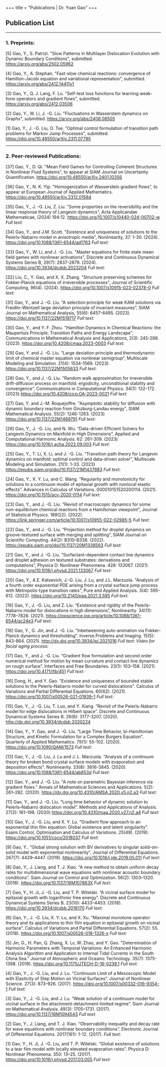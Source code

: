 +++
title = "Publications | Dr. Yuan Gao"
+++

## Publication List

---

### 1. Preprints:
[5] Gao, Y., S. Patrizi. "Slow Patterns in Multilayer Dislocation Evolution with Dynamic Boundary Conditions", submitted. https://arxiv.org/abs/2502.05962

[4] Gao, Y., A. Stephan. "Fast-slow chemical reactions: convergence of Hamilton-Jacobi equation and variational representation", submitted. https://arxiv.org/abs/2412.14411v1

[3] Gao, Y., Q. J. Lang, F. Lu. "Self-test loss functions for learning weak-form operators and gradient flows", submitted. https://arxiv.org/abs/2412.03506

[2] Gao, Y., W. Li, J. -G. Liu. "Fluctuations in Wasserstein dynamics on Graphs", submitted. https://arxiv.org/abs/2408.08505

[1] Gao, Y., J. -G. Liu, O. Tse. "Optimal control formulation of transition path problems for Markov Jump Processes", submitted. https://doi.org/10.48550/arXiv.2311.07795

---

### 2. Peer-reviewed Publications:
[37] Gao, Y., D. Qi. "Mean Field Games for Controlling Coherent Structures in Nonlinear Fluid Systems", to appear at SIAM Journal on Uncertainty Quantification. https://doi.org/10.48550/arXiv.2401.10356

[36] Gao, Y., N. K. Yip. "Homogenization of Wasserstein gradient flows", to appear at European Journal of Applied Mathematics. https://doi.org/10.48550/arXiv.2312.01584

[35] Gao, Y., J. -G. Liu, Z. Liu. "Some properties on the reversibility and the linear response theory of Langevin dynamics",  Acta Applicandae Mathematicae, (2024) 194:12. https://doi.org/10.1007/s10440-024-00702-w *Full text:* <a href=/GLL2024-AAM.pdf target="_blank"><i class="fas fa-file-pdf"></i></a>

[34] Gao, Y., and J.M. Scott. "Existence and uniqueness of solutions to the Peierls-Nabarro model in anisotropic media", Nonlinearity, 37: 1-30. (2024). https://doi.org/10.1088/1361-6544/ad1763 *Full text:* <a href=/Gao_Scott_2024_Nonlinearity.pdf target="_blank"><i class="fas fa-file-pdf"></i></a>

[33] Gao, Y., W. Li, and J. -G. Liu. "Master equations for finite state mean field games with nonlinear activations", Discrete and Continuous Dynamical Systems Series B, 29(7): 2837-2879. (2024). https://doi.org/10.3934/dcdsb.2023204 *Full text:* <a href=/GLL2024-DCDS.pdf target="_blank"><i class="fas fa-file-pdf"></i></a>

[32] Liu, C., Y. Gao, and X. X. Zhang. "Structure preserving schemes for Fokker-Planck equations of irreversible processes", Journal of Scientific Computing, 98(4). (2024). https://doi.org/10.1007/s10915-023-02378-0 *Full text:* <a href=/LGZ2024-JSC.pdf target="_blank"><i class="fas fa-file-pdf"></i></a>

[31] Gao, Y., and J. -G. Liu. “A selection principle for weak KAM solutions via Freidlin-Wentzell large deviation principle of invariant measures”, SIAM Journal on Mathematical Analysis, 55(6): 6457-6495. (2023). https://doi.org/10.1137/22M1519717 *Full text:* <a href=/GL2023-JMA.pdf target="_blank"><i class="fas fa-file-pdf"></i></a>

[30] Gao, Y., and Y. F. Zhou. "Hamilton Dynamics in Chemical Reactions: the Maupertuis Principle, Transition Paths and Energy Landscape", Communications in Mathematical Analysis and Applications, 2(3): 245-288. (2023). https://doi.org/10.4208/cmaa.2023-0003 *Full text:* <a href=/GZ2023.pdf target="_blank"><i class="fas fa-file-pdf"></i></a>

[29] Gao, Y. and J. -G. Liu. “Large deviation principle and thermodynamic limit of chemical master equation via nonlinear semigroup”,  Multiscale Modeling and Simulation. 21(4): 1534-1569. (2023). https://doi.org/10.1137/22M1505633 *Full text:* <a href=/GL2023-MMS.pdf target="_blank"><i class="fas fa-file-pdf"></i></a>

[28] Gao, Y., and J. -G. Liu. "Random walk approximation for irreversible drift-diffusion process on manifold: ergodicity, unconditional stability and convergence", Communications in Computational Physics. 34(1): 132-172. (2023) https://doi.org/10.4208/cicp.OA-2023-0021 *Full text:* <a href=/Gao_Liu_CICP23.pdf target="_blank"><i class="fas fa-file-pdf"></i></a>

[27] Gao, Y. and J.-M. Roquejoffre. "Asymptotic stability for diffusion with dynamic boundary reaction from Ginzburg-Landau energy", SIAM Mathematical Analysis. 55(2): 1246-1263. (2023) https://doi.org/10.1137/22M1469791 *Full text:* <a href=/GR2023.pdf target="_blank"><i class="fas fa-file-pdf"></i></a>

[26] Gao, Y., J. -G. Liu, and N. Wu. “Data-driven Efficient Solvers for Langevin Dynamics on Manifold in High Dimensions”, Applied and Computational Harmonic Analysis. 62: 261-309. (2023) https://doi.org/10.1016/j.acha.2022.09.003 *Full text:* <a href=/GLW2022.pdf target="_blank"><i class="fas fa-file-pdf"></i></a>

[25] Gao, Y., T. Li, X. Li, and J. -G. Liu. “Transition path theory for Langevin dynamics on manifold: optimal control and data-driven solver”, Multiscale Modeling and Simulation. 21(1): 1-33. (2023) https://epubs.siam.org/doi/10.1137/21M1437883 *Full text:* <a href=/GLLL2023.pdf target="_blank"><i class="fas fa-file-pdf"></i></a>

[24] Gao, Y., X. Y. Lu, and C. Wang. “Regularity and monotonicity for solutions to a continuum model of epitaxial growth with nonlocal elastic effects”. Advances in Calculus of Variations. 000010151520200114. (2021). https://doi.org/10.1515/acv-2020-0114 *Full text:* <a href=/GLW2021.pdf target="_blank"><i class="fas fa-file-pdf"></i></a>

[23] Gao, Y., and J. -G. Liu. "Revisit of macroscopic dynamics for some non-equilibrium chemical reactions from a Hamiltonian viewpoint", Journal of Statistical Physics. 189(22). (2022). https://link.springer.com/article/10.1007/s10955-022-02985-5 *Full text:* <a href=/GL2022-JSP.pdf target="_blank"><i class="fas fa-file-pdf"></i></a>

[22] Gao, Y., and J. -G. Liu. “Projection method for droplet dynamics on groove-textured surface with merging and splitting”, SIAM Journal on Scientific Computing. 44(2): B310–B338. (2022). https://epubs.siam.org/doi/10.1137/20M1338563 *Full text:* <a href=/GL2022.pdf target="_blank"><i class="fas fa-file-pdf"></i></a>

[21] Gao, Y., and J. -G. Liu. “Surfactant-dependent contact line dynamics and droplet adhesion on textured substrates: derivations and computations”, Physica D: Nonlinear Phenomena. 428: 133067. (2021). https://doi.org/10.1016/j.physd.2021.133067 *Full text:* <a href=/GL202110.pdf target="_blank"><i class="fas fa-file-pdf"></i></a>

[20] Gao, Y., A.E. Katsevich, J.-G. Liu, J. Lu, and J.L. Marzuola. "Analysis of a fourth order exponential PDE arising from a crystal surface jump process with Metropolis-type transition rates", Pure and Applied Analysis. 3(4): 595-612. (2022). https://doi.org/10.2140/paa.2021.3.595 *Full text:* <a href=/GKLLM2022.pdf target="_blank"><i class="fas fa-file-pdf"></i></a>

[19] Gao, Y., J. -G. Liu, and Z. Liu. “Existence and rigidity of the Peierls-Nabarro model for dislocations in high dimensions”, Nonlinearity. 34(11): 7778–7828. (2021). https://iopscience.iop.org/article/10.1088/1361-6544/ac24e3 *Full text:* <a href=/GLL2021.pdf target="_blank"><i class="fas fa-file-pdf"></i></a>

[18] Gao, Y., G. Jin, and J. -G. Liu. “Inbetweening auto-animation via Fokker-Planck dynamics and thresholding”. Inverse Problems and Imaging. 15(5): 843-864. (2021). http://dx.doi.org/10.3934/ipi.2021016 *Full text:* <a href=/GJL2021.pdf target="_blank"><i class="fas fa-file-pdf"></i></a> *Video for facial aging process:* <a href="https://youtu.be/0ylxAXZAeig" target="_blank"> <i class="fab fa-youtube"></i></a>

[17] Gao, Y., and J. -G. Liu. “Gradient flow formulation and second order numerical method for motion by mean curvature and contact line dynamics on rough surface”. Interfaces and Free Boundaries. 23(1): 103–158. (2021). https://doi.org/10.4171/ifb/451 *Full text:* <a href=/GL2021.pdf target="_blank"><i class="fas fa-file-pdf"></i></a>

[16] Dong, H., and Y. Gao. “Existence and uniqueness of bounded stable solutions to the Peierls–Nabarro model for curved dislocations”. Calculus of Variations and Partial Differential Equations. 60(62). (2021). https://doi.org/10.1007/s00526-021-01939-1 *Full text:* <a href=/DG2021.pdf target="_blank"><i class="fas fa-file-pdf"></i></a>

[15] Gao, Y., J. -G. Liu, T. Luo, and Y. Xiang. “Revisit of the Peierls-Nabarro model for edge dislocations in Hilbert space”. Discrete and Continuous Dynamical Systems Series B. 26(6): 3177-3207. (2020). http://dx.doi.org/10.3934/dcdsb.2020224

[14] Gao, Y., Y. Gao, and J. -G. Liu. “Large Time Behavior, bi-Hamiltonian Structure, and Kinetic Formulation for a Complex Burgers Equation”. Quarterly of Applied Mathematics. 79(1): 55-102. (2020). https://doi.org/10.1090/QAM/1573 *Full text:* <a href=/GL2020.pdf target="_blank"><i class="fas fa-file-pdf"></i></a>

[13] Gao, Y., J. -G. Liu, J. Lu and J. L. Marzuola. "Analysis of a continuum theory for broken bond crystal surface models with evaporation and deposition effects". Nonlinearity. 33(8): 3816-3845. (2020). https://doi.org/10.1088/1361-6544/ab853d *Full text:* <a href=/GLLM2020.pdf target="_blank"><i class="fas fa-file-pdf"></i></a>

[12] Gao. Y., and J. -G. Liu. "A note on parametric Bayesian inference via gradient flows." Annals of Mathematical Sciences and Applications. 5(2): 261–282. (2020). https://dx.doi.org/10.4310/AMSA.2020.v5.n2.a3 *Full text:* <a href=/GL2020b.pdf target="_blank"><i class="fas fa-file-pdf"></i></a>

[11] Gao, Y., and J. -G. Liu. “Long time behavior of dynamic solution to Peierls–Nabarro dislocation model”. Methods and Applications of Analysis. 27(2): 161–198. (2020) https://doi.org/10.4310/maa.2020.v27.n2.a4 *Full text:* <a href=/GL2020_LongTime.pdf target="_blank"><i class="fas fa-file-pdf"></i></a>

[10] Gao, Y., J. -G. Liu, and X. Y. Lu. “Gradient flow approach to an exponential thin film equation: Global existence and latent singularity”. Esaim  Control, Optimisation and Calculus of Variations. 25(49).  (2019). https://doi.org/10.1051/cocv/2018037 *Full text:* <a href=/GLL2018.pdf target="_blank"><i class="fas fa-file-pdf"></i></a>

[9] Gao, Y.. “Global strong solution with BV derivatives to singular solid-on-solid model with exponential nonlinearity”. Journal of Differential Equations. 267(7): 4429–4447. (2019). https://doi.org/10.1016/j.jde.2019.05.011 *Full text:* <a href=/G2019.pdf target="_blank"><i class="fas fa-file-pdf"></i></a>

[8] Gao, Y., J. Liang, and T. J. Xiao. “A new method to obtain uniform decay rates for multidimensional wave equations with nonlinear acoustic boundary conditions”. Siam Journal on Control and Optimization. 56(2): 1303–1320. (2018). https://doi.org/10.1137/16M107863X *Full text:* <a href=/GLX2018.pdf target="_blank"><i class="fas fa-file-pdf"></i></a>

[7] Gao, Y., H. Ji, J. -G. Liu, and T. P. Witelski. “A vicinal surface model for epitaxial growth with logarithmic free energy”. Discrete and Continuous Dynamical Systems  Series B. 23(10): 4433–4453. (2018). https://doi.org/10.3934/dcdsb.2018170 *Full text:* <a href=/GJLW2018.pdf target="_blank"><i class="fas fa-file-pdf"></i></a>

[6] Gao, Y., J. -G. Liu, X. Y. Lu, and X. Xu. “Maximal monotone operator theory and its applications to thin film equation in epitaxial growth on vicinal surface”. Calculus of Variations and Partial Differential Equations. 57(2): 55. (2018). https://doi.org/10.1007/s00526-018-1326-x *Full text:* <a href=/GLLX2018.pdf target="_blank"><i class="fas fa-file-pdf"></i></a>

[5] Jin, G., H. Pan, Q. Zhang, X. Lv, W. Zhao, and Y. Gao. "Determination of Harmonic Parameters with Temporal Variations: An Enhanced Harmonic Analysis Algorithm and Application to Internal Tidal Currents in the South China Sea." Journal of Atmospheric and Oceanic Technology. 35(7): 1375-1398. (2018).  https://doi.org/10.1175/JTECH-D-16-0239.1 *Full text:* <a href=/Ocean18.pdf target="_blank"><i class="fas fa-file-pdf"></i></a>

[4] Gao, Y., J. -G. Liu, and J. Lu. “Continuum Limit of a Mesoscopic Model with Elasticity of Step Motion on Vicinal Surfaces”. Journal of Nonlinear Science. 27(3): 873–926. (2017). https://doi.org/10.1007/s00332-016-9354-1 *Full text:* <a href=/GLL2017.pdf target="_blank"><i class="fas fa-file-pdf"></i></a>

[3] Gao, Y., J. -G. Liu, and J. Lu. “Weak solution of a continuum model for vicinal surface in the attachment-detachment-limited regime”. Siam Journal on Mathematical Analysis. 49(3): 1705–1731. (2017). https://doi.org/10.1137/16M1094543 *Full text:* <a href=/GLL2017b.pdf target="_blank"><i class="fas fa-file-pdf"></i></a>

[2] Gao, Y., J. Liang, and T. J. Xiao. “Observability inequality and decay rate for wave equations with nonlinear boundary conditions”. Electronic Journal of Differential Equations. 2017(161): 1-12. (2017). *Full text:* <a href=/GLX2017.pdf target="_blank"><i class="fas fa-file-pdf"></i></a>

[1] Gao, Y., H. Ji, J. -G. Liu, and T. P. Witelski. “Global existence of solutions to a tear film model with locally elevated evaporation rates”. Physica D: Nonlinear Phenomena. 350: 13–25. (2017). https://doi.org/10.1016/j.physd.2017.03.005 *Full text:* <a href=/GJLW2017.pdf target="_blank"><i class="fas fa-file-pdf"></i></a>
